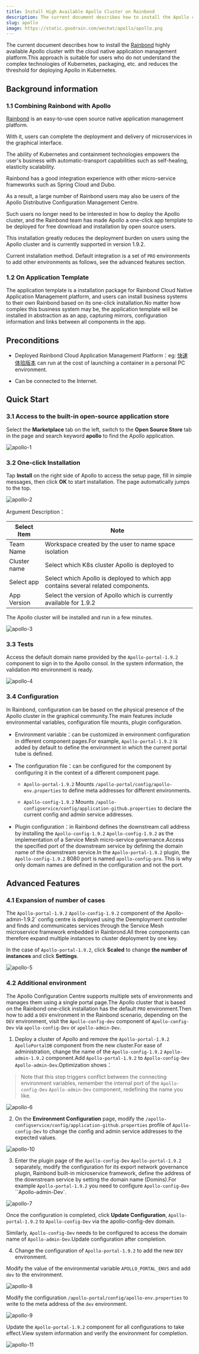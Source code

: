 ```yaml
---
title: Install High Available Apollo Cluster on Rainbond
description: The current document describes how to install the Apollo cluster high with the Rainbond, on the cloud native application management platform.This approach is suitable for users who do not understand the complex technologies of Kubernetes, packaging, etc. and reduces the threshold for deploying Apollo in Kubernetes.
slug: apollo
image: https://static.goodrain.com/wechat/apollo/apollo.png
---
```


The current document describes how to install the [Rainbond](https://www.rainbond.com) highly available Apollo cluster with the cloud native application management platform.This approach is suitable for users who do not understand the complex technologies of Kubernetes, packaging, etc. and reduces the threshold for deploying Apollo in Kubernetes.

## Background information

### 1.1 Combining Rainbond with Apollo

[Rainbond](https://www.rainbond.com) is an easy-to-use open source native application management platform.

With it, users can complete the deployment and delivery of microservices in the graphical interface.

The ability of Kubernetes and containment technologies empowers the user's business with automatic-transport capabilities such as self-healing, elasticity scalability.

Rainbond has a good integration experience with other micro-service frameworks such as Spring Cloud and Dubo.

As a result, a large number of Rainbond users may also be users of the Apollo Distributive Configuration Management Centre.

Such users no longer need to be interested in how to deploy the Apollo cluster, and the Rainbond team has made Apollo a one-click app template to be deployed for free download and installation by open source users.

This installation greatly reduces the deployment burden on users using the Apollo cluster and is currently supported in version 1.9.2.

Current installation method. Default integration is a set of `PRO` environments to add other environments as follows, see the advanced features section.

### 1.2 On Application Template

The application template is a installation package for Rainbond Cloud Native Application Management platform, and users can install business systems to their own Rainbond based on its one-click installation.No matter how complex this business system may be, the application template will be installed in abstraction as an app, capturing mirrors, configuration information and links between all components in the app.

## Preconditions

- Deployed Rainbond Cloud Application Management Platform：eg: [快速体验版本](https://www.rainbond.com/docs/quick-start/quick-install/?channel=apollo) can run at the cost of launching a container in a personal PC environment.

- Can be connected to the Internet.

## Quick Start

### 3.1 Access to the built-in open-source application store

Select the **Marketplace** tab on the left, switch to the **Open Source Store** tab in the page and search keyword **apollo** to find the Apollo application.

![apollo-1](https://static.goodrain.com/wechat/apollo/apollo-1.png)

### 3.2 One-click Installation

Tap **Install** on the right side of Apollo to access the setup page, fill in simple messages, then click **OK** to start installation. The page automatically jumps to the top.

![apollo-2](https://static.goodrain.com/wechat/apollo/apollo-2.png)

Argument Description：

| Select Item  | Note                                                                                                |
| ------------ | --------------------------------------------------------------------------------------------------- |
| Team Name    | Workspace created by the user to name space isolation                                               |
| Cluster name | Select which K8s cluster Apollo is deployed to                                                      |
| Select app   | Select which Apollo is deployed to which app contains several related components.   |
| App Version  | Select the version of Apollo which is currently available for 1.9.2 |

The Apollo cluster will be installed and run in a few minutes.

![apollo-3](https://static.goodrain.com/wechat/apollo/apollo-3.png)

### 3.3 Tests

Access the default domain name provided by the `Apollo-portal-1.9.2` component to sign in to the Apollo consol. In the system information, the validation `PRO` environment is ready.

![apollo-4](https://static.goodrain.com/wechat/apollo/apollo-4.png)

### 3.4 Configuration

In Rainbond, configuration can be based on the physical presence of the Apollo cluster in the graphical community.The main features include environmental variables, configuration file mounts, plugin configuration.

- Environment variable：can be customized in environment configuration in different component pages.For example, `Apollo-portal-1.9.2` is added by default to define the environment in which the current portal tube is defined.

- The configuration file：can be configured for the component by configuring it in the context of a different component page.

  - `Apollo-portal-1.9.2` Mounts `/apollo-portal/config/apollo-env.properties` to define meta addresses for different environments.

  - `Apollo-config-1.9.2` Mounts `/apollo-configservice/config/application-github.properties` to declare the current config and admin service addresses.

- Plugin configuration：in Rainbond defines the downstream call address by installing the `Apollo-config-1.9.2` `Apollo-config-1.9.2` as the implementation of a Service Mesh micro-service governance.Access the specified port of the downstream service by defining the domain name of the downstream service.In the `Apollo-portal-1.9.2` plugin, the `Apollo-config-1.9.2` 8080 port is named `apollo-config-pro`. This is why only domain names are defined in the configuration and not the port.

## Advanced Features

### 4.1 Expansion of number of cases

The `Apollo-portal-1.9.2` `Apollo-config-1.9.2` component of the Apollo-admin-1.9.2\` config centre is deployed using the Deemployment controller and finds and communicates services through the Service Mesh microservice framework embedded in Rainbrond.All three components can therefore expand multiple instances to cluster deployment by one key.

In the case of `Apollo-portal-1.9.2`, click **Scaled** to change **the number of instances** and click **Settings**.

![apollo-5](https://static.goodrain.com/wechat/apollo/apollo-5.png)

### 4.2 Additional environment

The Apollo Configuration Centre supports multiple sets of environments and manages them using a single portal page.The Apollo cluster that is based on the Rainbond one-click installation has the default `PRO` environment.Then how to add a `DEV` environment in the Rainbond scenario, depending on the `DEV` environment, visit the `Apollo-config-dev` component of `Apollo-config-Dev` via `apollo-config-Dev` or `apollo-admin-Dev`.

1. Deploy a cluster of Apollo and remove the `Apollo-portal-1.9.2` `ApolloPortalDB` component from the new cluster.For ease of administration, change the name of the `Apollo-config-1.9.2` `Apollo-admin-1.9.2` component.Add `Apollo-portal-1.9.2` to `Apollo-config-Dev` `Apollo-admin-Dev`.Optimization shows：

> Note that this step triggers conflict between the connecting environment variables, remember the internal port of the `Apollo-config-Dev` `Apollo-admin-Dev` component, redefining the name you like.

![apollo-6](https://static.goodrain.com/wechat/apollo/apollo-6.png)

2. On the **Environment Configuration** page, modify the `/apollo-configservice/config/application-github.properties` profile of `Apollo-config-Dev` to change the config and admin service addresses to the expected values.

![apollo-10](https://static.goodrain.com/wechat/apollo/apollo-10.png)

3. Enter the plugin page of the `Apollo-config-Dev` `Apollo-portal-1.9.2` separately, modify the configuration for its export network governance plugin, Rainbond built-in microservice framework, define the address of the downstream service by setting the domain name (Domins).For example `Apollo-portal-1.9.2` you need to configure `Apollo-config-Dev` \`\`Apollo-admin-Dev\`.

![apollo-7](https://static.goodrain.com/wechat/apollo/apollo-7.png)

Once the configuration is completed, click **Update Configuration**, `Apollo-portal-1.9.2` to `Apollo-config-Dev` via the apollo-config-dev domain.

Similarly, `Apollo-config-Dev` needs to be configured to access the domain name of `Apollo-admin-Dev`.Update configuration after completion.

4. Change the configuration of `Apollo-portal-1.9.2` to add the new `DEV` environment.

Modify the value of the environmental variable `APOLLO_PORTAL_ENVS` and add `dev` to the environment.

![apollo-8](https://static.goodrain.com/wechat/apollo/apollo-8.png)

Modify the configuration `/apollo-portal/config/apollo-env.properties` to write to the meta address of the `dev` environment.

![apollo-9](https://static.goodrain.com/wechat/apollo/apollo-9.png)

Update the `Apollo-portal-1.9.2` component for all configurations to take effect.View system information and verify the environment for completion.

![apollo-11](https://static.goodrain.com/wechat/apollo/apollo-11.png)
